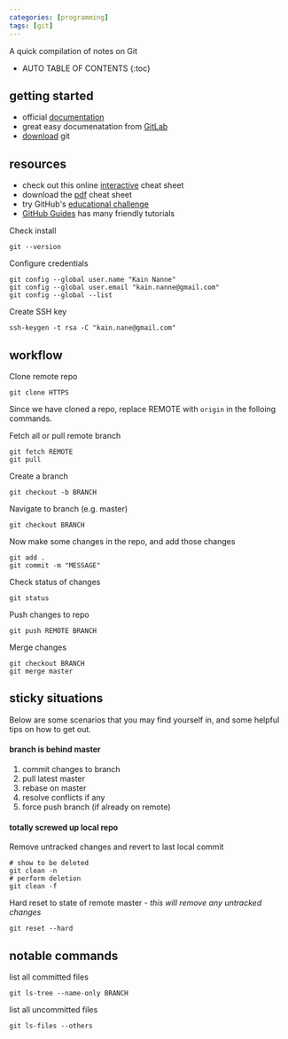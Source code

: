 ```yaml
---
categories: [programming]
tags: [git]
---
```


A quick compilation of notes on Git

<!-- excerpt separator -->

* AUTO TABLE OF CONTENTS
{:toc}

## getting started

- official [documentation](https://git-scm.com/)  
- great easy documenatation from [GitLab](https://docs.gitlab.com/ce/gitlab-basics)  
- [download](https://git-scm.com/book/en/v2/Getting-Started-Installing-Git) git  

## resources

- check out this online [interactive](http://ndpsoftware.com/git-cheatsheet.html) cheat sheet  
- download the [pdf](https://services.github.com/on-demand/downloads/github-git-cheat-sheet.pdf) cheat sheet  
- try GitHub's [educational challenge](https://try.github.io/)
- [GitHub Guides](https://guides.github.com/) has many friendly tutorials

Check install  

```shell
git --version
```

Configure credentials  

```shell
git config --global user.name "Kain Nanne"
git config --global user.email "kain.nanne@gmail.com"
git config --global --list
```

Create SSH key  

```shell
ssh-keygen -t rsa -C "kain.nane@gmail.com"
```

## workflow

Clone remote repo  

```shell
git clone HTTPS
```

Since we have cloned a repo, replace REMOTE with `origin` in the folloing commands.

Fetch all or pull remote branch    

```shell
git fetch REMOTE
git pull
```

Create a branch  

```shell
git checkout -b BRANCH
```

Navigate to branch (e.g. master)  

```shell
git checkout BRANCH
```

Now make some changes in the repo, and add those changes  

```shell
git add .
git commit -m "MESSAGE"
```

Check status of changes  

```shell
git status
```

Push changes to repo  

```shell
git push REMOTE BRANCH
```

Merge changes  

```shell
git checkout BRANCH
git merge master
```

## sticky situations  

Below are some scenarios that you may find yourself in, and some helpful tips on how to get out.

#### branch is behind master

1. commit changes to branch
2. pull latest master
3. rebase on master
4. resolve conflicts if any
5. force push branch (if already on remote)

#### totally screwed up local repo

Remove untracked changes and revert to last local commit  

```shell
# show to be deleted
git clean -n
# perform deletion
git clean -f
```

Hard reset to state of remote master - *this will remove any untracked changes*  

```shell
git reset --hard
```

## notable commands

list all committed files  

```shell
git ls-tree --name-only BRANCH
```

list all uncommitted files  

```shell
git ls-files --others
```
